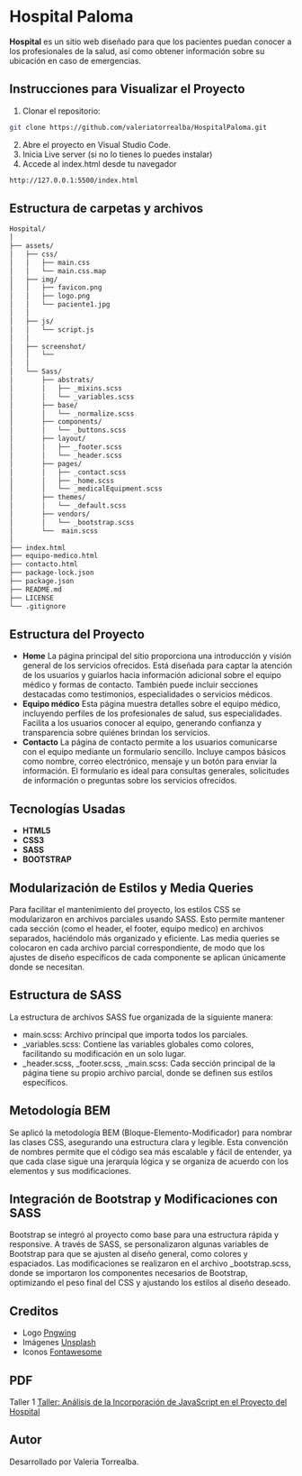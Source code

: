 # Hospital Paloma

**Hospital** es un sitio web diseñado para que los pacientes puedan conocer a los profesionales de la salud, así como obtener información sobre su ubicación en caso de emergencias.

## Instrucciones para Visualizar el Proyecto
1. Clonar el repositorio:
```bash
git clone https://github.com/valeriatorrealba/HospitalPaloma.git
```

2. Abre el proyecto en Visual Studio Code.
3. Inicia Live server (si no lo tienes lo puedes instalar)
4. Accede al index.html desde tu navegador

``` bash
http://127.0.0.1:5500/index.html
``` 

## Estructura de carpetas y archivos
``` bash
Hospital/
│
├── assets/
│   ├── css/
│   │   ├── main.css 
│   │   └── main.css.map
│   ├── img/
│   │   ├── favicon.png  
│   │   ├── logo.png
│   │   └── paciente1.jpg
│   │
│   ├── js/
│   │   └── script.js    
│   │
│   ├── screenshot/
│   │   └──     
│   │
│   └── Sass/
│       ├── abstrats/ 
│       │   ├── _mixins.scss  
│       │   └── _variables.scss
│       ├── base/   
│       │   └── _normalize.scss
│       ├── components/   
│       │   └── _buttons.scss
│       ├── layout/   
│       │   ├── _footer.scss
│       │   └── _header.scss
│       ├── pages/   
│       │   ├── _contact.scss
│       │   ├── _home.scss
│       │   └── _medicalEquipment.scss
│       ├── themes/   
│       │   └── _default.scss
│       ├── vendors/ 
│       │   └── _bootstrap.scss 
│       └──  main.scss   
│
├── index.html                
├── equipo-medico.html            
├── contacto.html 
├── package-lock.json
├── package.json
├── README.md 
├── LICENSE
└── .gitignore
```

## Estructura del Proyecto

- **Home** La página principal del sitio proporciona una introducción y visión general de los servicios ofrecidos. Está diseñada para captar la atención de los usuarios y guiarlos hacia información adicional sobre el equipo médico y formas de contacto. También puede incluir secciones destacadas como testimonios, especialidades o servicios médicos.
- **Equipo médico** Esta página muestra detalles sobre el equipo médico, incluyendo perfiles de los profesionales de salud, sus especialidades. Facilita a los usuarios conocer al equipo, generando confianza y transparencia sobre quiénes brindan los servicios.
- **Contacto** La página de contacto permite a los usuarios comunicarse con el equipo mediante un formulario sencillo. Incluye campos básicos como nombre, correo electrónico, mensaje y un botón para enviar la información. El formulario es ideal para consultas generales, solicitudes de información o preguntas sobre los servicios ofrecidos.

## Tecnologías Usadas
- **HTML5**
- **CSS3**
- **SASS**
- **BOOTSTRAP**

## Modularización de Estilos y Media Queries

Para facilitar el mantenimiento del proyecto, los estilos CSS se modularizaron en archivos parciales usando SASS. Esto permite mantener cada sección (como el header, el footer, equipo medico) en archivos separados, haciéndolo más organizado y eficiente. Las media queries se colocaron en cada archivo parcial correspondiente, de modo que los ajustes de diseño específicos de cada componente se aplican únicamente donde se necesitan.

## Estructura de SASS

La estructura de archivos SASS fue organizada de la siguiente manera:

- main.scss: Archivo principal que importa todos los parciales.
- _variables.scss: Contiene las variables globales como colores, facilitando su modificación en un solo lugar.
- _header.scss, _footer.scss, _main.scss: Cada sección principal de la página tiene su propio archivo parcial, donde se definen sus estilos específicos.

## Metodología BEM

Se aplicó la metodología BEM (Bloque-Elemento-Modificador) para nombrar las clases CSS, asegurando una estructura clara y legible. Esta convención de nombres permite que el código sea más escalable y fácil de entender, ya que cada clase sigue una jerarquía lógica y se organiza de acuerdo con los elementos y sus modificaciones.

## Integración de Bootstrap y Modificaciones con SASS

Bootstrap se integró al proyecto como base para una estructura rápida y responsive. A través de SASS, se personalizaron algunas variables de Bootstrap para que se ajusten al diseño general, como colores y espaciados. Las modificaciones se realizaron en el archivo _bootstrap.scss, donde se importaron los componentes necesarios de Bootstrap, optimizando el peso final del CSS y ajustando los estilos al diseño deseado.

## Creditos
- Logo [Pngwing](https://www.pngwing.com/)
- Imágenes [Unsplash](https://unsplash.com/)
- Iconos [Fontawesome](https://fontawesome.com/)

## PDF 

Taller 1 [Taller: Análisis de la Incorporación de JavaScript en el Proyecto del Hospital](https://github.com/valeriatorrealba/HospitalPaloma/blob/main/pdf/Taller1%20ValeriaTorrealba.pdf)

## Autor
Desarrollado por Valeria Torrealba.